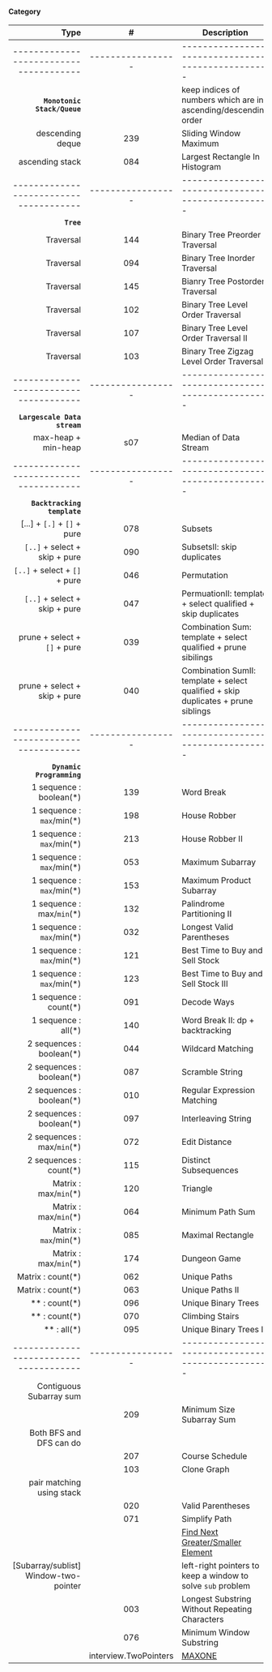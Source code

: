 #### Category
| Type         | # | Description |
| ---------------------: |:---:| ------------|
|-------------------------------------- | ----------------- | ------------------------------------------------- |
| **`Monotonic Stack/Queue`** | | keep indices of numbers which are in ascending/descending order |
| descending deque | 239 | Sliding Window Maximum |
| ascending stack  | 084 | Largest Rectangle In Histogram |
|-------------------------------------- | ----------------- | ------------------------------------------------- |
| **`Tree`** | | |
| Traversal | 144 | Binary Tree Preorder Traversal |
| Traversal | 094 | Binary Tree Inorder Traversal |
| Traversal | 145 | Bianry Tree Postorder Traversal |
| Traversal | 102 | Binary Tree Level Order Traversal |
| Traversal | 107 | Binary Tree Level Order Traversal II |
| Traversal | 103 | Binary Tree Zigzag Level Order Traversal |
|-------------------------------------- | ----------------- | ------------------------------------------------- |
| **`Largescale Data stream`** | | |
| max-heap + min-heap | s07 | Median of Data Stream |
|-------------------------------------- | ----------------- | ------------------------------------------------- |
| **`Backtracking template`** |  |  |
| [...] + `[.]` + `[]` + pure  | 078 | Subsets |
| `[..]` + select + skip + pure | 090 | SubsetsII: skip duplicates |
| `[..]` + select + `[]` + pure | 046 | Permutation |
| `[..]` + select + skip + pure | 047 | PermuationII: template + select qualified + skip duplicates |
| prune + select + `[]` + pure | 039 | Combination Sum: template + select qualified + prune sibilings |
| prune + select + skip + pure | 040 | Combination SumII: template + select qualified + skip duplicates + prune siblings |
|-------------------------------------- | ----------------- | ------------------------------------------------- |
| **`Dynamic Programming`** | | |
| 1 sequence : boolean(*) | 139 | Word Break |
| 1 sequence : `max`/min(*) | 198 | House Robber |
| 1 sequence : `max`/min(*) | 213 | House Robber II |
| 1 sequence : `max`/min(*) | 053 | Maximum Subarray |
| 1 sequence : `max`/min(*) | 153 | Maximum Product Subarray |
| 1 sequence : max/`min`(*) | 132 | Palindrome Partitioning II |
| 1 sequence : `max`/min(*) | 032 | Longest Valid Parentheses |
| 1 sequence : `max`/min(*) | 121 | Best Time to Buy and Sell Stock |
| 1 sequence : `max`/min(*) | 123 | Best Time to Buy and Sell Stock III |
| 1 sequence : count(*) | 091 | Decode Ways |
| 1 sequence : all(*) | 140 | Word Break II: dp + backtracking |
| 2 sequences : boolean(*) | 044 | Wildcard Matching |
| 2 sequences : boolean(*) | 087 | Scramble String |
| 2 sequences : boolean(*) | 010 | Regular Expression Matching |
| 2 sequences : boolean(*) | 097 | Interleaving String |
| 2 sequences : max/`min`(*) | 072 | Edit Distance |
| 2 sequences : count(*) | 115 | Distinct Subsequences |
| Matrix : max/`min`(*) | 120 | Triangle |
| Matrix : max/`min`(*) | 064 | Minimum Path Sum |
| Matrix : `max`/min(*) | 085 | Maximal Rectangle |
| Matrix : max/`min`(*) | 174 | Dungeon Game |
| Matrix : count(*) | 062 | Unique Paths |
| Matrix : count(*) | 063 | Unique Paths II |
|  ** : count(*) | 096 | Unique Binary Trees |
|  ** : count(*) | 070 | Climbing Stairs |
|  ** : all(*) | 095 | Unique Binary Trees II |
|-------------------------------------- | ----------------- | ------------------------------------------------- |
| Contiguous Subarray sum |     |             |
| | 209 | Minimum Size Subarray Sum | Two pointers to keep a sliding window |
| Both BFS and DFS can do |     |             |
|                         | 207 | Course Schedule |
| | 103 | Clone Graph |
| pair matching using stack | | |
| | 020 | Valid Parentheses | using stack to match parenthesis pair |
| | 071 | Simplify Path | using stack to counteract the latest path for ".." |
| |     | [Find Next Greater/Smaller Element]() | |
| [Subarray/sublist] Window-two-pointer |     | left-right pointers to keep a window to solve `sub` problem  |
| | 003 | Longest Substring Without Repeating Characters |
| | 076 | Minimum Window Substring |
| | interview.TwoPointers | [MAXONE](http://www.interviewbit.com/courses/programming/topics/two-pointers/problems/maxone/) |